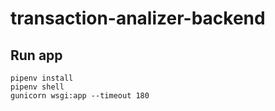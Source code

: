 # transaction-analizer-backend

## Run app

```
pipenv install
pipenv shell
gunicorn wsgi:app --timeout 180
```